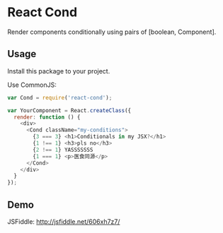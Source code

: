 # React Cond

Render components conditionally using pairs of [boolean, Component].


## Usage

Install this package to your project.

Use CommonJS:

```js
var Cond = require('react-cond');

var YourComponent = React.createClass({
  render: function () {
    <div>
      <Cond className="my-conditions">
        {3 === 3} <h1>Conditionals in my JSX?</h1>
        {1 !== 1} <h3>pls no</h3>
        {2 !== 1} YASSSSSSS
        {1 === 1} <p>医食同源</p>
      </Cond>
    </div>
  }
});
```


## Demo

JSFiddle: http://jsfiddle.net/606xh7z7/

